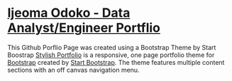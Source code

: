 # [Ijeoma Odoko - Data Analyst/Engineer Portflio](https://ijeomaodoko.github.io/)

This Github Porflio Page was created using a Bootstrap Theme by Start Boostrap
[Stylish Portfolio](https://startbootstrap.com/themes/stylish-portfolio/) is a responsive, one page portfolio theme for [Bootstrap](https://getbootstrap.com/) created by [Start Bootstrap](https://startbootstrap.com/). The theme features multiple content sections with an off canvas navigation menu.

